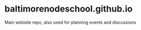 baltimorenodeschool.github.io
=============================

Main website repo, also used for planning events and discussions
